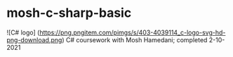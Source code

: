 # mosh-c-sharp-basic
![C# logo] (https://png.pngitem.com/pimgs/s/403-4039114_c-logo-svg-hd-png-download.png)
C# coursework with Mosh Hamedani; completed 2-10-2021
